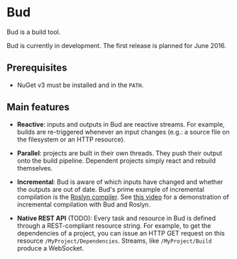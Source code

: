 # Bud

Bud is a build tool.

Bud is currently in development. The first release is planned for June 2016.

## Prerequisites

- NuGet v3 must be installed and in the `PATH`.

## Main features

- __Reactive__: inputs and outputs in Bud are reactive streams. For example, builds are re-triggered whenever an input changes (e.g.: a source file on the filesystem or an HTTP resource).

- __Parallel__: projects are built in their own threads. They push their output onto the build pipeline. Dependent projects simply react and rebuild themselves.

- __Incremental__: Bud is aware of which inputs have changed and whether the outputs are out of date. Bud's prime example of incremental compilation is the [Roslyn compiler](https://github.com/dotnet/roslyn). See [this video](https://www.youtube.com/watch?v=Lkx0-2l2V7w) for a demonstration of incremental compilation with Bud and Roslyn.

- __Native REST API__ (TODO): Every task and resource in Bud is defined through a REST-compliant resource string. For example, to get the dependencies of a project, you can issue an HTTP GET request on this resource `/MyProject/Dependencies`. Streams, like `/MyProject/Build` produce a WebSocket.
